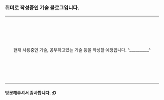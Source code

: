 ### 취미로 작성중인 기술 블로그입니다.
***  
<br>
<br>
<br>
<br>
<br>  

<center>
현재 사용중인 기술, 공부하고있는 기술 등을 작성할 예정입니다.  ^__________^
</center>

<br/>
<br/>
<br/>
<br/>
<br/>

***
#### 방문해주셔서 감사합니다. :D

